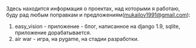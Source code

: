 Здесь находится информация о проектах, над которыми я работаю, буду рад любым поправкам и предложениям(mukailov1991@gmail.com):
  1. easy_vision - приложение - блог, написанное на django 1.9, sqlite, приложение дорабатывается.
  2. air war - игра, на pygame, на стадии разработки.
